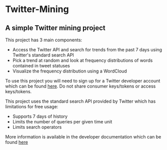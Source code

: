 # Twitter-Mining
## A simple Twitter mining project

This project has 3 main components:
* Access the Twitter API and search for trends from the past 7 days using Twitter's standard search API
* Pick a trend at random and look at frequency distributions of words contained in tweet statuses
* Visualize the frequency distribution using a WordCloud

To use this project you will need to sign up for a Twitter developer account which can be found [here](https://apps.twitter.com/).
Do not share consumer keys/tokens or access keys/tokens.

This project uses the standard search API provided by Twitter which has limitations for free usage:
* Supports 7 days of history
* Limits the number of queries per given time unit
* Limits search operators

More information is available in the developer documentation which can be found [here](https://developer.twitter.com/en/docs/tweets/search/overview)
